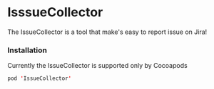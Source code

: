 # IsssueCollector

The IssueCollector is a tool that make's easy to report issue on Jira!

### Installation

Currently the IssueCollector is supported only by Cocoapods

```swift
pod 'IssueCollector'
```
